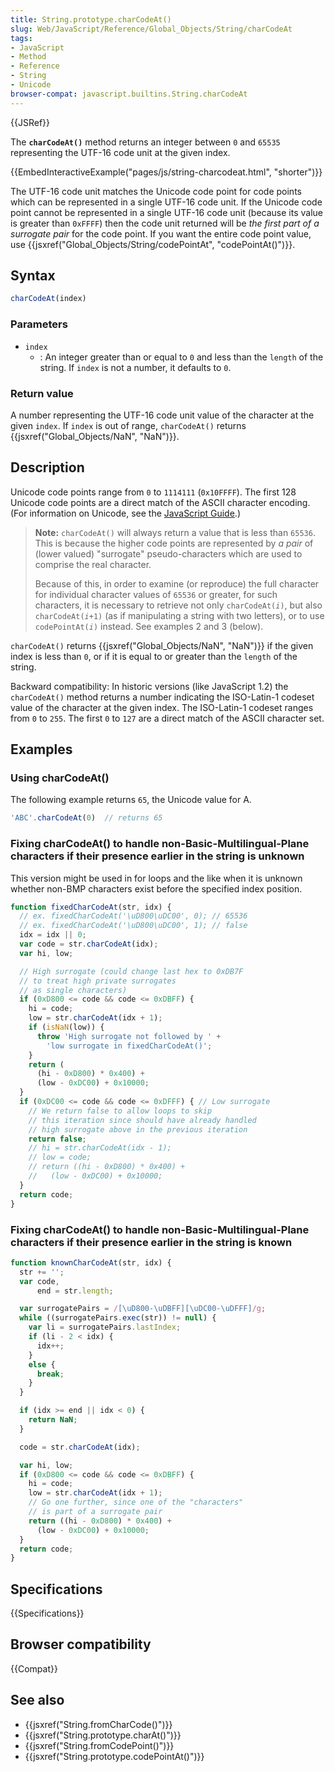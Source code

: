 ```yaml
---
title: String.prototype.charCodeAt()
slug: Web/JavaScript/Reference/Global_Objects/String/charCodeAt
tags:
- JavaScript
- Method
- Reference
- String
- Unicode
browser-compat: javascript.builtins.String.charCodeAt
---
```

{{JSRef}}

The **`charCodeAt()`** method returns an integer between `0` and `65535`
representing the UTF-16 code unit at the given index.

{{EmbedInteractiveExample("pages/js/string-charcodeat.html", "shorter")}}

The UTF-16 code unit matches the Unicode code point for code points which can be
represented in a single UTF-16 code unit. If the Unicode code point cannot be
represented in a single UTF-16 code unit (because its value is greater than
`0xFFFF`) then the code unit returned will be _the first part of a surrogate
pair_ for the code point. If you want the entire code point value, use
{{jsxref("Global_Objects/String/codePointAt", "codePointAt()")}}.

## Syntax

```js
charCodeAt(index)
```

### Parameters

- `index`
  - : An integer greater than or equal to `0` and less than the `length` of the
    string. If `index` is not a number, it defaults to `0`.

### Return value

A number representing the UTF-16 code unit value of the character at the given
`index`. If `index` is out of range, `charCodeAt()` returns
{{jsxref("Global_Objects/NaN", "NaN")}}.

## Description

Unicode code points range from `0` to `1114111` (`0x10FFFF`). The first 128
Unicode code points are a direct match of the ASCII character encoding. (For
information on Unicode, see the
[JavaScript Guide](/en-US/docs/Web/JavaScript/Guide/Values,_variables,_and_literals#Unicode).)

> **Note:** `charCodeAt()` will always return a value that is less than `65536`.
> This is because the higher code points are represented by _a pair_ of (lower
> valued) "surrogate" pseudo-characters which are used to comprise the real
> character.
>
> Because of this, in order to examine (or reproduce) the full character for
> individual character values of `65536` or greater, for such characters, it is
> necessary to retrieve not only <code>charCodeAt(<var>i</var>)</code>, but also
> <code>charCodeAt(<var>i</var>+1)</code> (as if manipulating a string with two
> letters), or to use <code>codePointAt(<var>i</var>)</code> instead. See
> examples 2 and 3 (below).

`charCodeAt()` returns {{jsxref("Global_Objects/NaN", "NaN")}} if
the given index is less than `0`, or if it is equal to or greater than the
`length` of the string.

Backward compatibility: In historic versions (like JavaScript 1.2) the
`charCodeAt()` method returns a number indicating the ISO-Latin-1 codeset value
of the character at the given index. The ISO-Latin-1 codeset ranges from `0` to
`255`. The first `0` to `127` are a direct match of the ASCII character set.

## Examples

### Using charCodeAt()

The following example returns `65`, the Unicode value for A.

```js
'ABC'.charCodeAt(0)  // returns 65
```

### Fixing charCodeAt() to handle non-Basic-Multilingual-Plane characters if their presence earlier in the string is unknown

This version might be used in for loops and the like when it is unknown whether
non-BMP characters exist before the specified index position.

```js
function fixedCharCodeAt(str, idx) {
  // ex. fixedCharCodeAt('\uD800\uDC00', 0); // 65536
  // ex. fixedCharCodeAt('\uD800\uDC00', 1); // false
  idx = idx || 0;
  var code = str.charCodeAt(idx);
  var hi, low;

  // High surrogate (could change last hex to 0xDB7F
  // to treat high private surrogates
  // as single characters)
  if (0xD800 <= code && code <= 0xDBFF) {
    hi = code;
    low = str.charCodeAt(idx + 1);
    if (isNaN(low)) {
      throw 'High surrogate not followed by ' +
        'low surrogate in fixedCharCodeAt()';
    }
    return (
      (hi - 0xD800) * 0x400) +
      (low - 0xDC00) + 0x10000;
  }
  if (0xDC00 <= code && code <= 0xDFFF) { // Low surrogate
    // We return false to allow loops to skip
    // this iteration since should have already handled
    // high surrogate above in the previous iteration
    return false;
    // hi = str.charCodeAt(idx - 1);
    // low = code;
    // return ((hi - 0xD800) * 0x400) +
    //   (low - 0xDC00) + 0x10000;
  }
  return code;
}
```

### Fixing charCodeAt() to handle non-Basic-Multilingual-Plane characters if their presence earlier in the string is known

```js
function knownCharCodeAt(str, idx) {
  str += '';
  var code,
      end = str.length;

  var surrogatePairs = /[\uD800-\uDBFF][\uDC00-\uDFFF]/g;
  while ((surrogatePairs.exec(str)) != null) {
    var li = surrogatePairs.lastIndex;
    if (li - 2 < idx) {
      idx++;
    }
    else {
      break;
    }
  }

  if (idx >= end || idx < 0) {
    return NaN;
  }

  code = str.charCodeAt(idx);

  var hi, low;
  if (0xD800 <= code && code <= 0xDBFF) {
    hi = code;
    low = str.charCodeAt(idx + 1);
    // Go one further, since one of the "characters"
    // is part of a surrogate pair
    return ((hi - 0xD800) * 0x400) +
      (low - 0xDC00) + 0x10000;
  }
  return code;
}
```

## Specifications

{{Specifications}}

## Browser compatibility

{{Compat}}

## See also

- {{jsxref("String.fromCharCode()")}}
- {{jsxref("String.prototype.charAt()")}}
- {{jsxref("String.fromCodePoint()")}}
- {{jsxref("String.prototype.codePointAt()")}}
